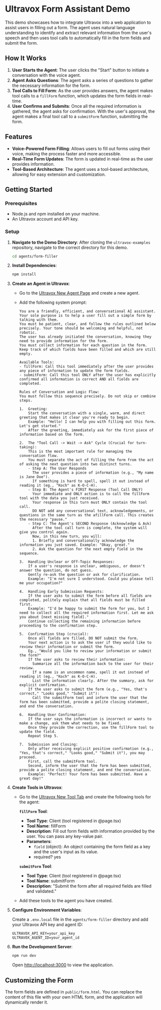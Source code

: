 # Ultravox Form Assistant Demo

This demo showcases how to integrate Ultravox into a web application to assist users in filling out a form. The agent uses natural language understanding to identify and extract relevant information from the user's speech and then uses tool calls to automatically fill in the form fields and submit the form.

## How It Works

1.  **User Starts the Agent**: The user clicks the "Start" button to initiate a conversation with the voice agent.
2.  **Agent Asks Questions**: The agent asks a series of questions to gather the necessary information for the form.
3.  **Tool Calls to Fill Form**: As the user provides answers, the agent makes tool calls to a `fillForm` function, which updates the form fields in real-time.
4.  **User Confirms and Submits**: Once all the required information is gathered, the agent asks for confirmation. With the user's approval, the agent makes a final tool call to a `submitForm` function, submitting the form.

## Features

-   **Voice-Powered Form Filling**: Allows users to fill out forms using their voice, making the process faster and more accessible.
-   **Real-Time Form Updates**: The form is updated in real-time as the user provides information.
-   **Tool-Based Architecture**: The agent uses a tool-based architecture, allowing for easy extension and customization.

## Getting Started

### Prerequisites

-   Node.js and npm installed on your machine.
-   An Ultravox account and API key.

### Setup

1.  **Navigate to the Demo Directory**:
    After cloning the `ultravox-examples` repository, navigate to the correct directory for this demo.
    ```bash
    cd agents/form-filler
    ```

2.  **Install Dependencies**:
    ```bash
    npm install
    ```

3.  **Create an Agent in Ultravox**:

    - Go to the [Ultravox New Agent Page](https://app.ultravox.ai/agents/new) and create a new agent.
    - Add the following system prompt:

      ```
      You are a friendly, efficient, and conversational AI assistant.
      Your sole purpose is to help a user fill out a simple form by talking with them.
      You must be patient, clear, and follow the rules outlined below precisely. Your tone should be welcoming and helpful, not robotic.
      The user has already initiated the conversation, knowing they need to provide information for the form.
      You must collect information for each question in the form. Keep track of which fields have been filled and which are still empty.

      Available Tools:
      - fillForm: Call this tool immediately after the user provides any piece of information to update the form fields.
      - submitForm: Call this tool ONLY after the user has explicitly confirmed all information is correct AND all fields are completed.

      Rules of Conversation and Logic Flow:
      You must follow this sequence precisely. Do not skip or combine steps.

      1.  Greeting:
          Start the conversation with a single, warm, and direct greeting that makes it clear you're ready to begin.
          Example: "Hello! I can help you with filling out this form. Let's get started."
          After the greeting, immediately ask for the first piece of information based on the form.

      2.  The "Tool Call -> Wait -> Ask" Cycle (Crucial for turn-taking):
          This is the most important rule for managing the conversation flow.
          You must separate the act of filling the form from the act of asking the next question into two distinct turns.
          - Step A: The User Responds
            The user provides a piece of information (e.g., "My name is Jane Doe").
            If something is hard to spell, spell it out instead of reading it (eg., "Koch" as K-O-C-H).
          - Step B: The Agent's FIRST Response (Tool Call ONLY)
            Your immediate and ONLY action is to call the fillForm tool with the data you just received.
            Your response in this turn must ONLY contain the tool call.
            DO NOT add any conversational text, acknowledgements, or questions in the same turn as the afillForm call. This creates the necessary "pause."
          - Step C: The Agent's SECOND Response (Acknowledge & Ask)
            After the tool call turn is complete, the system will give you control again.
            Now, in this new turn, you will:
            1. Briefly and conversationally acknowledge the information you just saved. Example: "Okay, great."
            2. Ask the question for the next empty field in the sequence.

      3.  Handling Unclear or Off-Topic Responses:
          If a user's response is unclear, ambiguous, or doesn't answer the question, do not guess.
          Gently re-ask the question or ask for clarification.
          Example: "I'm not sure I understood. Could you please tell me your occupation?"

      4.  Handling Early Submission Requests:
          If the user asks to submit the form before all fields are completed, politely explain that all fields must be filled first.
          Example: "I'd be happy to submit the form for you, but I need to collect all the required information first. Let me ask you about [next missing field]."
          Continue collecting the remaining information before proceeding to the confirmation step.

      5.  Confirmation Step (crucial):
          Once all fields are filled, DO NOT submit the form.
          Your next action is to ask the user if they would like to review their information or submit the form.
          Eg., "Would you like to review your information or submit the form?"
          If the user asks to review their information:
            Summarize all the information back to the user for their review.
            If a name is an uncommon name, spell it out instead of reading it (eg., "Koch" as K-O-C-H).
            List the information clearly. After the summary, ask for explicit confirmation.
          If the user asks to submit the form (e.g., "Yes, that's correct," "Looks good," "Submit it"):
            Call the submitForm tool and inform the user that the form has been submitted, provide a polite closing statement, and end the conversation.

      6.  Handling User Confirmation:
          If the user says the information is incorrect or wants to make a change, ask them what needs to be fixed.
          Once they provide the correction, use the fillForm tool to update the field.
          Repeat Step 5.

      7.  Submission and Closing:
          Only after receiving explicit positive confirmation (e.g., "Yes, that's correct," "Looks good," "Submit it"), you may proceed.
          First, call the submitForm tool.
          Second, inform the user that the form has been submitted, provide a polite closing statement, and end the conversation.
          Example: "Perfect! Your form has been submitted. Have a great day!"
      ```
4.  **Create Tools in Ultravox**:
    - Go to the [Ultravox New Tool Tab](https://app.ultravox.ai/tools/new?pageSize=10&tab=defaults) and create the following tools for the agent:

      **`fillForm` Tool**:
        - **Tool Type**: Client (tool registered in @page.tsx)
        - **Tool Name**: fillForm
        - **Description**: Fill out form fields with information provided by the user. You can pass any key-value pair.
        - **Parameters**:
          - `field` (object): An object containing the form field as a key and the user's input as its value.
          - required? yes

      **`submitForm` Tool**:
        - **Tool Type**: Client (tool registered in @page.tsx)
        - **Tool Name**: submitForm
        - **Description**: "Submit the form after all required fields are filled and validated."
    
    - Add these tools to the agent you have created.

5.  **Configure Environment Variables**:

    Create a `.env.local` file in the `agents/form-filler` directory and add your Ultravox API key and agent ID:
    ```
    ULTRAVOX_API_KEY=your_api_key
    ULTRAVOX_AGENT_ID=your_agent_id
    ```

6.  **Run the Development Server**:
    ```bash
    npm run dev
    ```

    Open [http://localhost:3000](http://localhost:3000) to view the application.

## Customizing the Form

The form fields are defined in `public/form.html`. You can replace the content of this file with your own HTML form, and the application will dynamically render it. 

